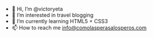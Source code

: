 - 👋 Hi, I’m @victoryeta
- 👀 I’m interested in travel blogging
- 🌱 I’m currently learning HTML5 + CSS3
- 📫 How to reach me info@comolasperasalosperos.com

<!---
victoryeta/victoryeta is a ✨ special ✨ repository because its `README.md` (this file) appears on your GitHub profile.
You can click the Preview link to take a look at your changes.
--->
